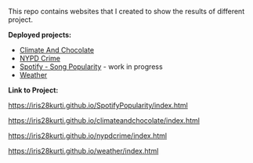 This repo contains websites that I created to show the results of different project.

**Deployed projects:**
* [Climate And Chocolate](https://iris28kurti.github.io/climateandchocolate/index.html)
* [NYPD Crime](https://iris28kurti.github.io/nypdcrime/index.html)
* [Spotify - Song Popularity](https://iris28kurti.github.io/SpotifyPopularity/index.html) - work in progress
* [Weather](https://iris28kurti.github.io/weather/index.html)


**Link to Project:**

https://iris28kurti.github.io/SpotifyPopularity/index.html

https://iris28kurti.github.io/climateandchocolate/index.html

https://iris28kurti.github.io/nypdcrime/index.html

https://iris28kurti.github.io/weather/index.html

